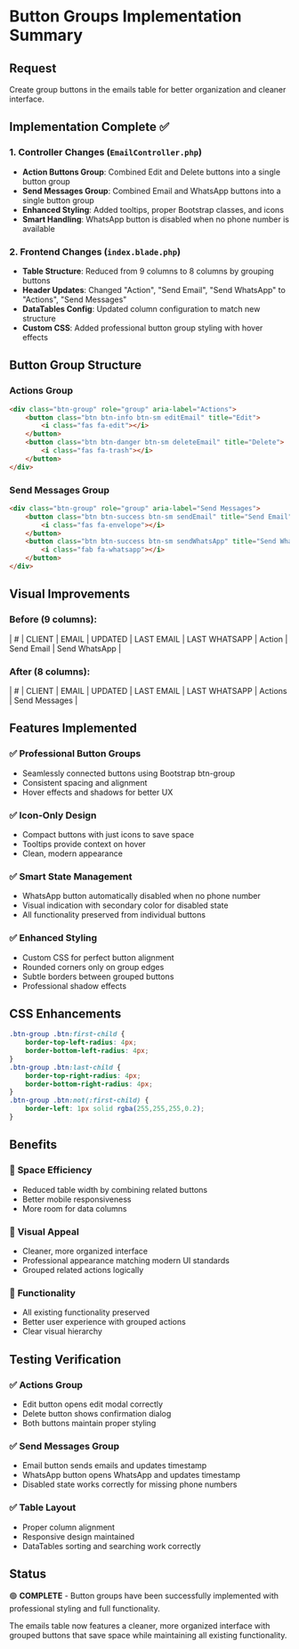 # Button Groups Implementation Summary

## Request
Create group buttons in the emails table for better organization and cleaner interface.

## Implementation Complete ✅

### 1. Controller Changes (`EmailController.php`)
- **Action Buttons Group**: Combined Edit and Delete buttons into a single button group
- **Send Messages Group**: Combined Email and WhatsApp buttons into a single button group
- **Enhanced Styling**: Added tooltips, proper Bootstrap classes, and icons
- **Smart Handling**: WhatsApp button is disabled when no phone number is available

### 2. Frontend Changes (`index.blade.php`)
- **Table Structure**: Reduced from 9 columns to 8 columns by grouping buttons
- **Header Updates**: Changed "Action", "Send Email", "Send WhatsApp" to "Actions", "Send Messages"
- **DataTables Config**: Updated column configuration to match new structure
- **Custom CSS**: Added professional button group styling with hover effects

## Button Group Structure

### Actions Group
```html
<div class="btn-group" role="group" aria-label="Actions">
    <button class="btn btn-info btn-sm editEmail" title="Edit">
        <i class="fas fa-edit"></i>
    </button>
    <button class="btn btn-danger btn-sm deleteEmail" title="Delete">
        <i class="fas fa-trash"></i>
    </button>
</div>
```

### Send Messages Group
```html
<div class="btn-group" role="group" aria-label="Send Messages">
    <button class="btn btn-success btn-sm sendEmail" title="Send Email">
        <i class="fas fa-envelope"></i>
    </button>
    <button class="btn btn-success btn-sm sendWhatsApp" title="Send WhatsApp">
        <i class="fab fa-whatsapp"></i>
    </button>
</div>
```

## Visual Improvements

### Before (9 columns):
| # | CLIENT | EMAIL | UPDATED | LAST EMAIL | LAST WHATSAPP | Action | Send Email | Send WhatsApp |

### After (8 columns):
| # | CLIENT | EMAIL | UPDATED | LAST EMAIL | LAST WHATSAPP | Actions | Send Messages |

## Features Implemented

### ✅ **Professional Button Groups**
- Seamlessly connected buttons using Bootstrap btn-group
- Consistent spacing and alignment
- Hover effects and shadows for better UX

### ✅ **Icon-Only Design**
- Compact buttons with just icons to save space
- Tooltips provide context on hover
- Clean, modern appearance

### ✅ **Smart State Management**
- WhatsApp button automatically disabled when no phone number
- Visual indication with secondary color for disabled state
- All functionality preserved from individual buttons

### ✅ **Enhanced Styling**
- Custom CSS for perfect button alignment
- Rounded corners only on group edges
- Subtle borders between grouped buttons
- Professional shadow effects

## CSS Enhancements
```css
.btn-group .btn:first-child {
    border-top-left-radius: 4px;
    border-bottom-left-radius: 4px;
}
.btn-group .btn:last-child {
    border-top-right-radius: 4px;
    border-bottom-right-radius: 4px;
}
.btn-group .btn:not(:first-child) {
    border-left: 1px solid rgba(255,255,255,0.2);
}
```

## Benefits

### 🎯 **Space Efficiency**
- Reduced table width by combining related buttons
- Better mobile responsiveness
- More room for data columns

### 🎨 **Visual Appeal**
- Cleaner, more organized interface
- Professional appearance matching modern UI standards
- Grouped related actions logically

### 🔧 **Functionality**
- All existing functionality preserved
- Better user experience with grouped actions
- Clear visual hierarchy

## Testing Verification

### ✅ **Actions Group**
- Edit button opens edit modal correctly
- Delete button shows confirmation dialog
- Both buttons maintain proper styling

### ✅ **Send Messages Group**
- Email button sends emails and updates timestamp
- WhatsApp button opens WhatsApp and updates timestamp
- Disabled state works correctly for missing phone numbers

### ✅ **Table Layout**
- Proper column alignment
- Responsive design maintained
- DataTables sorting and searching work correctly

## Status
🟢 **COMPLETE** - Button groups have been successfully implemented with professional styling and full functionality.

The emails table now features a cleaner, more organized interface with grouped buttons that save space while maintaining all existing functionality.
